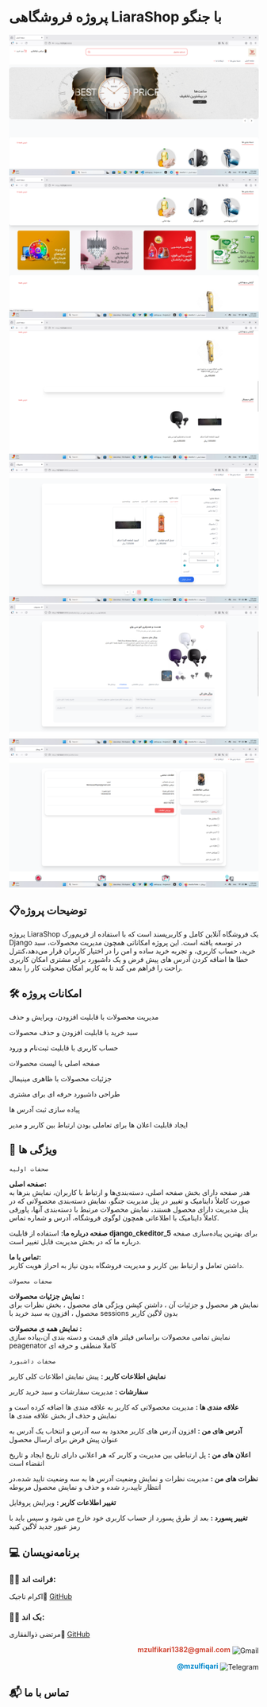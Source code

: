 # پروژه فروشگاهی LiaraShop با جنگو

![توضیح تصویر](docs/image/Screenshot%202025-09-17%20020448.png)
![توضیح تصویر](docs/image/Screenshot%202025-09-17%20020602.png)
![توضیح تصویر](docs/image/Screenshot%202025-09-17%20020624.png)
![توضیح تصویر](docs/image/Screenshot%202025-09-17%20020645.png)
![توضیح تصویر](docs/image/Screenshot%202025-09-17%20020743.png)
![توضیح تصویر](docs/image/Screenshot%202025-09-17%20020810.png)

## 📋توضیحات پروژه
پروژه LiaraShop یک فروشگاه آنلاین کامل و کاربرپسند است که با استفاده از فریم‌ورک Django در  توسعه یافته است. این پروژه امکاناتی همچون مدیریت محصولات، سبد خرید، حساب کاربری، و تجربه خرید ساده و امن را در اختیار کاربران قرار می‌دهد،کنترل خطا ها اضافه کردن آدرس های پیش فرض و یک داشبورد برای مشتری امکان کاربری راحت را فراهم می کند تا به کاربر امکان صحولت کار را بدهد.


## 🛠️ امکانات پروژه

مدیریت محصولات با قابلیت افزودن، ویرایش و حذف  

سبد خرید با قابلیت افزودن و حذف محصولات

حساب کاربری با قابلیت ثبت‌نام و ورود

صفحه اصلی با لیست محصولات

جزئیات محصولات با ظاهری مینیمال 

طراحی داشبورد حرفه ای برای مشتری

پیاده سازی ثبت آدرس ها 

ایجاد قابلیت اعلان ها برای تعاملی بودن ارتباط بین کاربر و مدیر

## 🚀 ویژگی ها
```صحفات اولیه```

**صفحه اصلی:**  
هدر صفحه دارای بخش صفحه اصلی، دسته‌بندی‌ها و ارتباط با کاربران، نمایش بنرها به صورت کاملاً داینامیک و تغییر در پنل مدیریت جنگو، نمایش دسته‌بندی محصولاتی که در پنل مدیریت دارای محصول هستند، نمایش محصولات مرتبط با دسته‌بندی آنها، پاورقی کاملاً داینامیک با اطلاعاتی همچون لوگوی فروشگاه، آدرس و شماره تماس.

**صفحه درباره ما:** 
استفاده از قابلیت **django_ckeditor_5** برای بهترین پیاده‌سازی صفحه درباره ما که در بخش مدیریت قابل تغییر است.

 **تماس با ما:**  
داشتن تعامل و ارتباط بین کاربر و مدیریت فروشگاه بدون نیاز به احراز هویت کاربر.


```صحفات محصولات```

 **نمایش جزئیات محصولات :**  
نمایش هر محصول و جزئیات آن ، داشتن کپشن ویژگی های محصول ، بخش نظرات برای  محصول ، افزون به سبد خرید با sessions بدون لاگین  کاربر 


**نمایش همه ی محصولات :**  
نمایش تمامی محصولات براساس فیلتر های قیمت و دسته بندی آن،پیاده سازی peagenator کاملا منطقی و حرفه ای


```صحفات داشبورد```

**نمایش اطلاعات کاربر :**
پیش نمایش اطلاعات کلی کاربر


**سفارشات :**
مدیریت سفارشات و سبد خرید کاربر

**علاقه مندی ها  :**
مدیریت محصولاتی که کاربر به علاقه مندی ها اضافه کرده است و نمایش و حذف از بخش علاقه مندی ها


**آدرس های من :**
افزون آدرس های کاربر محدود به سه آدرس و انتخاب یک آدرس به عنوان پیش فرض برای ارسال محصول


**اعلان های من :**
پل ارتباطی بین مدیریت و کاربر که هر اعلانی دارای تاریخ ایجاد و تاریخ انقضاء است


**نظرات های من :**
مدیریت نظرات و نمایش وضعیت آدرس ها به سه وضعیت تایید شده،در انتظار تایید،رد شده و حذف و نمایش محصول مربوطه


**تغییر اطلاعات کاربر :**
ویرایش پروفایل

**تغییر پسورد  :**
بعد از طرق پسورد از حساب کاربری خود خارج می شود و سپس باید با رمز عبور جدید لاگین کنید



## 💻  برنامه‌نویسان

### 👨‍💻 فرانت اند: 
اکرام تاجیک🔗 [GitHub](https://github.com/ekramtajik)
### 🧑‍💻 بک اند:
مرتضی ذوالفقاری🔗 [GitHub](https://github.com/mzulfikari)
<p align="right">
  <a href="mailto:mzulfikari1382@gmail.com" style="text-decoration:none;">
    <span style="color:#D14836; font-weight:bold;">mzulfikari1382@gmail.com</span>
    <img src="https://upload.wikimedia.org/wikipedia/commons/4/4e/Gmail_Icon.png" width="30" style="vertical-align:middle; transition: transform 0.3s;" onmouseover="this.style.transform='scale(1.2)';" onmouseout="this.style.transform='scale(1)';" alt="Gmail"/>
  </a>
</p>
<p align="right">
  <a href="https://t.me/mzulfiqari" target="_blank" style="text-decoration:none;">
    <span style="color:#0088cc; font-weight:bold;">@mzulfiqari</span>
    <img src="https://upload.wikimedia.org/wikipedia/commons/8/82/Telegram_logo.svg" width="30" style="vertical-align:middle; transition: transform 0.3s;" onmouseover="this.style.transform='scale(1.2)';" onmouseout="this.style.transform='scale(1)';" alt="Telegram"/>
  </a>
</p>


## 📬 تماس با ما




